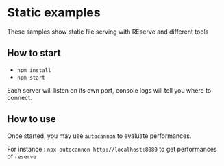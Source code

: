 # Static examples

These samples show static file serving with REserve and different tools

## How to start

* `npm install`
* `npm start`

Each server will listen on its own port, console logs will tell you where to connect.

## How to use

Once started, you may use `autocannon` to evaluate performances.

For instance : `npx autocannon http://localhost:8080` to get performances of `reserve`
